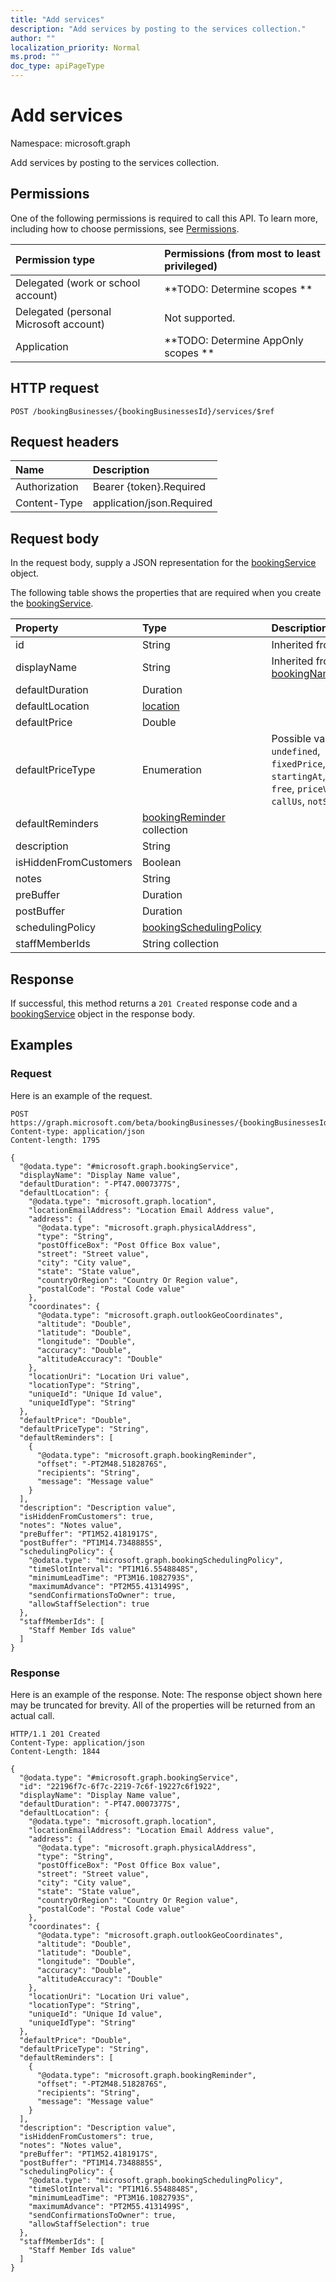 ```yaml
---
title: "Add services"
description: "Add services by posting to the services collection."
author: ""
localization_priority: Normal
ms.prod: ""
doc_type: apiPageType
---
```


# Add services

Namespace: microsoft.graph

Add services by posting to the services collection.

## Permissions
One of the following permissions is required to call this API. To learn more, including how to choose permissions, see [Permissions](/concepts/permissions-reference.md).

|Permission type|Permissions (from most to least privileged)|
|:---|:---|
|Delegated (work or school account)|**TODO: Determine scopes **|
|Delegated (personal Microsoft account)|Not supported.|
|Application|**TODO: Determine AppOnly scopes **|

## HTTP request
<!-- {
  "blockType": "ignored"
}
-->
``` http
POST /bookingBusinesses/{bookingBusinessesId}/services/$ref
```

## Request headers
|Name|Description|
|:---|:---|
|Authorization|Bearer {token}.Required|
|Content-Type|application/json.Required|

## Request body
In the request body, supply a JSON representation for the [bookingService](../resources/bookingservice.md) object.

The following table shows the properties that are required when you create the [bookingService](../resources/bookingservice.md).

|Property|Type|Description|
|:---|:---|:---|
|id|String| Inherited from [entity](../resources/entity.md)|
|displayName|String| Inherited from [bookingNamedEntity](../resources/bookingnamedentity.md)|
|defaultDuration|Duration||
|defaultLocation|[location](../resources/location.md)||
|defaultPrice|Double||
|defaultPriceType|Enumeration| Possible values are: `undefined`, `fixedPrice`, `startingAt`, `hourly`, `free`, `priceVaries`, `callUs`, `notSet`.|
|defaultReminders|[bookingReminder](../resources/bookingreminder.md) collection||
|description|String||
|isHiddenFromCustomers|Boolean||
|notes|String||
|preBuffer|Duration||
|postBuffer|Duration||
|schedulingPolicy|[bookingSchedulingPolicy](../resources/bookingschedulingpolicy.md)||
|staffMemberIds|String collection||



## Response
If successful, this method returns a `201 Created` response code and a [bookingService](../resources/bookingservice.md) object in the response body.

## Examples

### Request
Here is an example of the request.
<!-- {
  "blockType": "request",
  "name": "create_bookingservice_from_"
}
-->
``` http
POST https://graph.microsoft.com/beta/bookingBusinesses/{bookingBusinessesId}/services
Content-type: application/json
Content-length: 1795

{
  "@odata.type": "#microsoft.graph.bookingService",
  "displayName": "Display Name value",
  "defaultDuration": "-PT47.0007377S",
  "defaultLocation": {
    "@odata.type": "microsoft.graph.location",
    "locationEmailAddress": "Location Email Address value",
    "address": {
      "@odata.type": "microsoft.graph.physicalAddress",
      "type": "String",
      "postOfficeBox": "Post Office Box value",
      "street": "Street value",
      "city": "City value",
      "state": "State value",
      "countryOrRegion": "Country Or Region value",
      "postalCode": "Postal Code value"
    },
    "coordinates": {
      "@odata.type": "microsoft.graph.outlookGeoCoordinates",
      "altitude": "Double",
      "latitude": "Double",
      "longitude": "Double",
      "accuracy": "Double",
      "altitudeAccuracy": "Double"
    },
    "locationUri": "Location Uri value",
    "locationType": "String",
    "uniqueId": "Unique Id value",
    "uniqueIdType": "String"
  },
  "defaultPrice": "Double",
  "defaultPriceType": "String",
  "defaultReminders": [
    {
      "@odata.type": "microsoft.graph.bookingReminder",
      "offset": "-PT2M48.5182876S",
      "recipients": "String",
      "message": "Message value"
    }
  ],
  "description": "Description value",
  "isHiddenFromCustomers": true,
  "notes": "Notes value",
  "preBuffer": "PT1M52.4181917S",
  "postBuffer": "PT1M14.7348885S",
  "schedulingPolicy": {
    "@odata.type": "microsoft.graph.bookingSchedulingPolicy",
    "timeSlotInterval": "PT1M16.5548848S",
    "minimumLeadTime": "PT3M16.1082793S",
    "maximumAdvance": "PT2M55.4131499S",
    "sendConfirmationsToOwner": true,
    "allowStaffSelection": true
  },
  "staffMemberIds": [
    "Staff Member Ids value"
  ]
}
```

### Response
Here is an example of the response. Note: The response object shown here may be truncated for brevity. All of the properties will be returned from an actual call.
<!-- {
  "blockType": "response",
  "truncated": true,
  "@odata.type": "microsoft.graph.bookingservice"
}
-->
``` http
HTTP/1.1 201 Created
Content-Type: application/json
Content-Length: 1844

{
  "@odata.type": "#microsoft.graph.bookingService",
  "id": "22196f7c-6f7c-2219-7c6f-19227c6f1922",
  "displayName": "Display Name value",
  "defaultDuration": "-PT47.0007377S",
  "defaultLocation": {
    "@odata.type": "microsoft.graph.location",
    "locationEmailAddress": "Location Email Address value",
    "address": {
      "@odata.type": "microsoft.graph.physicalAddress",
      "type": "String",
      "postOfficeBox": "Post Office Box value",
      "street": "Street value",
      "city": "City value",
      "state": "State value",
      "countryOrRegion": "Country Or Region value",
      "postalCode": "Postal Code value"
    },
    "coordinates": {
      "@odata.type": "microsoft.graph.outlookGeoCoordinates",
      "altitude": "Double",
      "latitude": "Double",
      "longitude": "Double",
      "accuracy": "Double",
      "altitudeAccuracy": "Double"
    },
    "locationUri": "Location Uri value",
    "locationType": "String",
    "uniqueId": "Unique Id value",
    "uniqueIdType": "String"
  },
  "defaultPrice": "Double",
  "defaultPriceType": "String",
  "defaultReminders": [
    {
      "@odata.type": "microsoft.graph.bookingReminder",
      "offset": "-PT2M48.5182876S",
      "recipients": "String",
      "message": "Message value"
    }
  ],
  "description": "Description value",
  "isHiddenFromCustomers": true,
  "notes": "Notes value",
  "preBuffer": "PT1M52.4181917S",
  "postBuffer": "PT1M14.7348885S",
  "schedulingPolicy": {
    "@odata.type": "microsoft.graph.bookingSchedulingPolicy",
    "timeSlotInterval": "PT1M16.5548848S",
    "minimumLeadTime": "PT3M16.1082793S",
    "maximumAdvance": "PT2M55.4131499S",
    "sendConfirmationsToOwner": true,
    "allowStaffSelection": true
  },
  "staffMemberIds": [
    "Staff Member Ids value"
  ]
}
```

